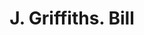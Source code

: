 ---
doi: 10.7916/D86H5VJG
date_other: '1870'
date_other_textual: 1870-1879
form: printed ephemera
genre:
- Invoices
name:
- J. Griffiths
object_in_context_url: https://biggert.cul.columbia.edu/items/view/ave_biggert_01222
subject_hierarchical_geographic:
- Utica, New York, United States
subject_name:
- J. Griffiths
title: J. Griffiths. Bill
sort_title: J. Griffiths. Bill
call_number: ave_biggert_01222
coordinates:
- 43.094722222222224,-75.27583333333334
pid: ave_biggert_01222
identifiers: ave_biggert_01222
thumbnail: https://derivativo-1.library.columbia.edu/iiif/2/ldpd:343451/full/!256,256/0/native.jpg
permalink: /biggert/ave_biggert_01222/
layout: iiif-image-page
---